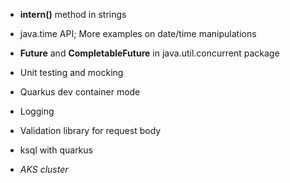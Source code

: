 * **intern()** method in strings
* java.time API; More examples on date/time manipulations
* **Future** and **CompletableFuture** in java.util.concurrent package
* Unit testing and mocking
* Quarkus dev container mode
* Logging
* Validation library for request body


* ksql with quarkus

* *AKS cluster*
